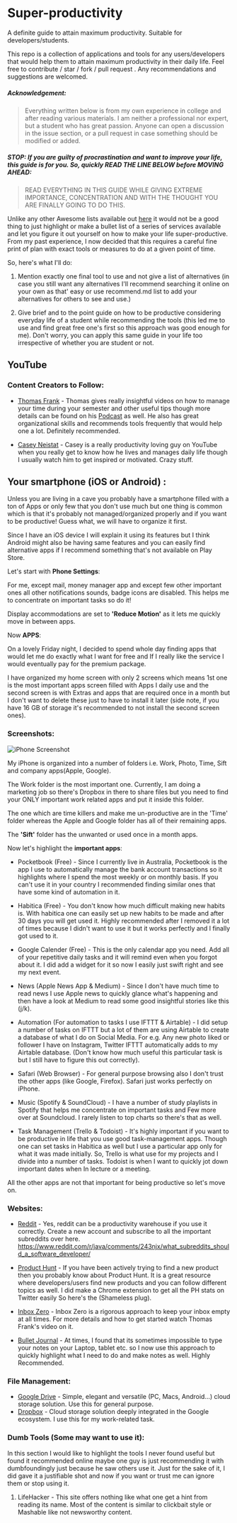 # Super-productivity
A definite guide to attain maximum productivity. Suitable for developers/students.

This repo is a collection of applications and tools for any users/developers that would help them to attain maximum productivity in their daily life. 
Feel free to contribute / star / fork / pull request . Any recommendations and suggestions are welcomed.

##### Acknowledgement:  
> Everything written below is from my own experience in college and after reading various materials. I am neither a professional nor expert, but a student who has great passion. Anyone can open a discussion in the issue section, or a pull request in case something should be modified or added.

##### STOP: If you are guilty of procrastination and want to improve your life, this guide is for you. So, quickly READ THE LINE BELOW before MOVING AHEAD:

> READ EVERYTHING IN THIS GUIDE WHILE GIVING EXTREME IMPORTANCE, CONCENTRATION AND WITH THE THOUGHT YOU ARE FINALLY GOING TO DO THIS.

	
Unlike any other Awesome lists available out [here](https://github.com/sindresorhus/awesome) it would not be a good thing to just highlight or make a bullet list of a series of services available and let you figure it out yourself on how to make your life super-productive. From my past experience, I now decided that this requires a careful fine print of plan with exact tools or measures to do at a given point of time.

So, here's what I'll do:

1. Mention exactly one final tool to use and not give a list of alternatives (in case you still want any alternatives I'll recommend searching it online on your own as that' easy or use recommend.md list to add your alternatives for others to see and use.)

2. Give brief and to the point guide on how to be productive considering everyday life of a student while recommending the tools (this led me to use and find great free one's first so this approach was good enough for me). Don't worry, you can apply this same guide in your life too irrespective of whether you are student or not.

## YouTube 

### Content Creators to Follow:

- [Thomas Frank](https://www.youtube.com/user/electrickeye91) - Thomas gives really insightful videos on how to manage your time during your semester and other useful tips though more details can be found on his [Podcast](https://www.youtube.com/channel/UCqfULGuGGjpAfVsADlVR6vQ) as well.  He also has great organizational skills and recommends tools frequently that would help one a lot. Definitely recommended.

- [Casey Neistat](https://www.youtube.com/user/caseyneistat) - Casey is a really productivity loving guy on YouTube when you really get to know how he lives and manages daily life though I usually watch him to get inspired or motivated. Crazy stuff. 

## Your smartphone (iOS or Android) :

Unless you are living in a cave you probably have a smartphone filled with a ton of Apps or only few that you don't use much but one thing is common which is that it's probably not managed/organized properly and if you want to be productive! Guess what, we will have to organize it first.

Since I have an iOS device I will explain it using its features but I think Android might also be having same features and you can easily find alternative apps if I recommend something that's not available on Play Store.

Let's start with **Phone Settings**:

For me, except mail, money manager app and except few other important ones all other notifications sounds, badge icons are disabled. This helps me to concentrate on important tasks so do it!

Display accommodations are set to **'Reduce Motion'** as it lets me quickly move in between apps.

Now **APPS**:

On a lovely Friday night, I decided to spend whole day finding apps that would let me do exactly what I want for free and If I really like the service I would eventually pay for the premium package.

I have organized my home screen with only 2 screens which means 1st one is the most important apps screen filled with Apps I daily use and the second screen is with Extras and apps that are required once in a month but I don't want to delete these just to have to install it later (side note, if you have 16 GB of storage it's recommended to not install the second screen ones).

### Screenshots: 
 ![iPhone Screenshot](http://oi63.tinypic.com/ohisev.jpg)


My iPhone is organized into a number of folders i.e. Work, Photo, Time, Sift and company apps(Apple, Google).

The Work folder is the most important one. Currently, I am doing a marketing job so there's Dropbox in there to share files but you need to find your ONLY important work related apps and put it inside this folder.

The one which are time killers and make me un-productive are in the 'Time' folder whereas the Apple and Google folder has all of their remaining apps.

The **'Sift'** folder has the unwanted or used once in a month apps.

Now let's highlight the **important apps**:

- Pocketbook (Free) - Since I currently live in Australia, Pocketbook is the app I use to automatically manage the bank account transactions so it highlights where I spend the most weekly or on monthly basis. If you can't use it in your country I recommended finding similar ones that have some kind of automation in it.

- Habitica (Free) - You don't know how much difficult making new habits is. With habitica one can easily set up new habits to be made and after 30 days you will get used it. Highly recommended after I removed it a lot of times because I didn't want to use it but it works perfectly and I finally got used to it.

- Google Calender (Free) - This is the only calendar app you need. Add all of your repetitive daily tasks and it will remind even when you forgot about it. I did add a widget for it so now I easily just swift right and see my next event.

- News (Apple News App & Medium) - Since I don't have much time to read news I use Apple news to quickly glance what's happening and then have a look at Medium to read some good insightful stories like this (j/k).

- Automation (For automation to tasks I use IFTTT & Airtable) - I did setup a number of tasks on IFTTT but a lot of them are using Airtable to create a database of what I do on Social Media. For e.g. Any new photo liked or follower I have on Instagram, Twitter IFTTT automatically adds to my Airtable database. (Don't know how much useful this particular task is but I still have to figure this out correctly).

- Safari (Web Browser)  - For general purpose browsing also I don't trust the other apps (like Google, Firefox). Safari just works perfectly on iPhone.

- Music (Spotify & SoundCloud) - I have a number of study playlists in Spotify that helps me concentrate on important tasks and Few more over at Soundcloud. I rarely listen to top charts so there's that as well.

- Task Management (Trello & Todoist) - It's highly important if you want to be productive in life that you use good task-management apps. Though one can set tasks in Habitica as well but I use a particular app only for what it was made initially. So, Trello is what use for my projects and I divide into a number of tasks. Todoist is when I want to quickly jot down important dates when In lecture or a meeting.

All the other apps are not that important for being productive so let's move on.

### Websites:

- [Reddit](https://www.reddit.com) - Yes, reddit can be a productivity warehouse if you use it correctly. Create a new account and subscribe to all the important subreddits over here. https://www.reddit.com/r/java/comments/243njx/what_subreddits_should_a_software_developer/

- [Product Hunt](https://www.producthunt.com/) - If you have been actively trying to find a new product then you probably know about Product Hunt. It is a great resource where developers/users find new products and you can follow different topics as well. I did make a Chrome extension to get all the PH stats on Twitter easily So here's the (Shameless plug).

- [Inbox Zero](http://www.43folders.com/izero) - Inbox Zero is a rigorous approach to keep your inbox empty at all times. For more details and how to get started watch Thomas Frank's video on it.

- [Bullet Journal](http://bulletjournal.com/) - At times, I found that its sometimes impossible to type your notes on your Laptop, tablet etc. so I now use this approach to quickly highlight what I need to do and make notes as well. Highly Recommended.

### File Management:

- [Google Drive](https://www.google.com/drive/) - Simple, elegant and versatile (PC, Macs, Android...) cloud storage solution. Use this for general purpose.
- [Dropbox](https://www.dropbox.com/login) - Cloud storage solution deeply integrated in the Google ecosystem. I use this for my work-related task.

### Dumb Tools (Some may want to use it):

In this section I would like to highlight the tools I never found useful but found it recommended online maybe one guy is just recommending it with dumbfoundingly just because he saw others use it. Just for the sake of it, I did gave it a justifiable shot and now if you want or trust me can ignore them or stop using it.

1. LifeHacker - This site offers nothing like what one get a hint from reading its name. Most of the content is similar to clickbait style or Mashable like not newsworthy content.
